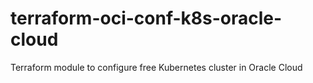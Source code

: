 # terraform-oci-conf-k8s-oracle-cloud

Terraform module to configure free Kubernetes cluster in Oracle Cloud
